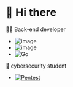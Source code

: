 #  👋 Hi there

👨‍💻 Back-end developer 
 - ![image](https://img.shields.io/badge/JavaScript-323330?style=for-the-badge&logo=javascript&logoColor=F7DF1E)
 - ![image](https://img.shields.io/badge/TypeScript-007ACC?style=for-the-badge&logo=typescript&logoColor=white)
 - ![Go](https://img.shields.io/badge/go-%2300ADD8.svg?style=for-the-badge&logo=go&logoColor=white)

🔎 cybersecurity student
 - [![Pentest](https://skillicons.dev/icons?i=kali)](https://skillicons.dev)
